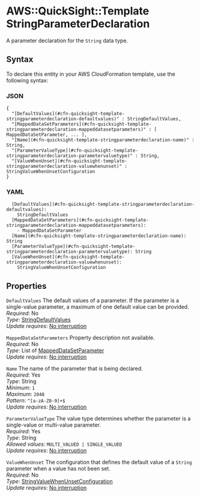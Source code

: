 # AWS::QuickSight::Template StringParameterDeclaration<a name="aws-properties-quicksight-template-stringparameterdeclaration"></a>

A parameter declaration for the `String` data type\.

## Syntax<a name="aws-properties-quicksight-template-stringparameterdeclaration-syntax"></a>

To declare this entity in your AWS CloudFormation template, use the following syntax:

### JSON<a name="aws-properties-quicksight-template-stringparameterdeclaration-syntax.json"></a>

```
{
  "[DefaultValues](#cfn-quicksight-template-stringparameterdeclaration-defaultvalues)" : StringDefaultValues,
  "[MappedDataSetParameters](#cfn-quicksight-template-stringparameterdeclaration-mappeddatasetparameters)" : [ MappedDataSetParameter, ... ],
  "[Name](#cfn-quicksight-template-stringparameterdeclaration-name)" : String,
  "[ParameterValueType](#cfn-quicksight-template-stringparameterdeclaration-parametervaluetype)" : String,
  "[ValueWhenUnset](#cfn-quicksight-template-stringparameterdeclaration-valuewhenunset)" : StringValueWhenUnsetConfiguration
}
```

### YAML<a name="aws-properties-quicksight-template-stringparameterdeclaration-syntax.yaml"></a>

```
  [DefaultValues](#cfn-quicksight-template-stringparameterdeclaration-defaultvalues): 
    StringDefaultValues
  [MappedDataSetParameters](#cfn-quicksight-template-stringparameterdeclaration-mappeddatasetparameters): 
    - MappedDataSetParameter
  [Name](#cfn-quicksight-template-stringparameterdeclaration-name): String
  [ParameterValueType](#cfn-quicksight-template-stringparameterdeclaration-parametervaluetype): String
  [ValueWhenUnset](#cfn-quicksight-template-stringparameterdeclaration-valuewhenunset): 
    StringValueWhenUnsetConfiguration
```

## Properties<a name="aws-properties-quicksight-template-stringparameterdeclaration-properties"></a>

`DefaultValues`  <a name="cfn-quicksight-template-stringparameterdeclaration-defaultvalues"></a>
The default values of a parameter\. If the parameter is a single\-value parameter, a maximum of one default value can be provided\.  
*Required*: No  
*Type*: [StringDefaultValues](aws-properties-quicksight-template-stringdefaultvalues.md)  
*Update requires*: [No interruption](https://docs.aws.amazon.com/AWSCloudFormation/latest/UserGuide/using-cfn-updating-stacks-update-behaviors.html#update-no-interrupt)

`MappedDataSetParameters`  <a name="cfn-quicksight-template-stringparameterdeclaration-mappeddatasetparameters"></a>
Property description not available\.  
*Required*: No  
*Type*: List of [MappedDataSetParameter](aws-properties-quicksight-template-mappeddatasetparameter.md)  
*Update requires*: [No interruption](https://docs.aws.amazon.com/AWSCloudFormation/latest/UserGuide/using-cfn-updating-stacks-update-behaviors.html#update-no-interrupt)

`Name`  <a name="cfn-quicksight-template-stringparameterdeclaration-name"></a>
The name of the parameter that is being declared\.  
*Required*: Yes  
*Type*: String  
*Minimum*: `1`  
*Maximum*: `2048`  
*Pattern*: `^[a-zA-Z0-9]+$`  
*Update requires*: [No interruption](https://docs.aws.amazon.com/AWSCloudFormation/latest/UserGuide/using-cfn-updating-stacks-update-behaviors.html#update-no-interrupt)

`ParameterValueType`  <a name="cfn-quicksight-template-stringparameterdeclaration-parametervaluetype"></a>
The value type determines whether the parameter is a single\-value or multi\-value parameter\.  
*Required*: Yes  
*Type*: String  
*Allowed values*: `MULTI_VALUED | SINGLE_VALUED`  
*Update requires*: [No interruption](https://docs.aws.amazon.com/AWSCloudFormation/latest/UserGuide/using-cfn-updating-stacks-update-behaviors.html#update-no-interrupt)

`ValueWhenUnset`  <a name="cfn-quicksight-template-stringparameterdeclaration-valuewhenunset"></a>
The configuration that defines the default value of a `String` parameter when a value has not been set\.  
*Required*: No  
*Type*: [StringValueWhenUnsetConfiguration](aws-properties-quicksight-template-stringvaluewhenunsetconfiguration.md)  
*Update requires*: [No interruption](https://docs.aws.amazon.com/AWSCloudFormation/latest/UserGuide/using-cfn-updating-stacks-update-behaviors.html#update-no-interrupt)